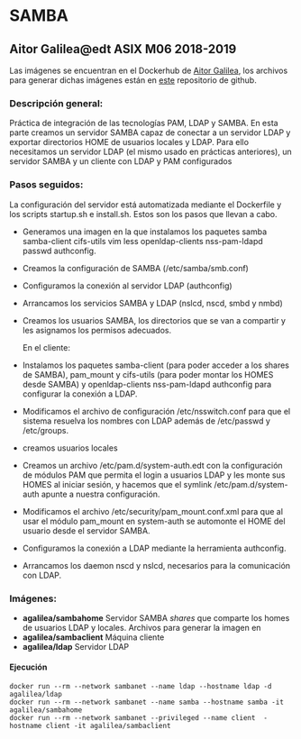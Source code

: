 # SAMBA

## Aitor Galilea@edt ASIX M06 2018-2019
Las imágenes se encuentran en el Dockerhub de [Aitor Galilea](https://hub.docker.com/u/ClRDAN/), los archivos para generar dichas imágenes están en [este](https://github.com/ClRDAN/sambahomes) repositorio de github.

### Descripción general:
Práctica de integración de las tecnologías PAM, LDAP y SAMBA. En esta parte creamos un servidor SAMBA capaz de conectar a un servidor LDAP y exportar directorios HOME de usuarios locales y LDAP. Para ello necesitamos un servidor LDAP (el mismo usado en prácticas anteriores), un servidor SAMBA y un cliente con LDAP y PAM configurados

### Pasos seguidos:
   La configuración del servidor está automatizada mediante el Dockerfile y los scripts startup.sh e install.sh. Estos son los pasos que llevan a cabo.
* Generamos una imagen en la que instalamos los paquetes samba samba-client cifs-utils vim less openldap-clients nss-pam-ldapd passwd authconfig.
* Creamos la configuración de SAMBA (/etc/samba/smb.conf)
* Configuramos la conexión al servidor LDAP (authconfig)
* Arrancamos los servicios SAMBA y LDAP (nslcd, nscd, smbd y nmbd)
* Creamos los usuarios SAMBA, los directorios que se van a compartir y les asignamos los permisos adecuados.

   En el cliente:
* Instalamos los paquetes samba-client (para poder acceder a los shares de SAMBA), pam_mount y cifs-utils (para poder montar los HOMES desde SAMBA) y openldap-clients nss-pam-ldapd authconfig para configurar la conexión a LDAP.  
* Modificamos el archivo de configuración /etc/nsswitch.conf para que el sistema resuelva los nombres con LDAP además de /etc/passwd y /etc/groups.
* creamos usuarios locales
* Creamos un archivo /etc/pam.d/system-auth.edt con la configuración de módulos PAM que permita el login a usuarios LDAP y les monte sus HOMES al iniciar sesión, y hacemos que el symlink /etc/pam.d/system-auth apunte a nuestra configuración.
* Modificamos el archivo /etc/security/pam_mount.conf.xml para que al usar el módulo pam_mount en system-auth se automonte el HOME del usuario desde el servidor SAMBA.
* Configuramos la conexión a LDAP mediante la herramienta authconfig.
* Arrancamos los daemon nscd y nslcd, necesarios para la comunicación con LDAP.

### Imágenes:
* **agalilea/sambahome** Servidor SAMBA *shares* que comparte los homes de usuarios LDAP y locales. Archivos para generar la imagen en 
* **agalilea/sambaclient** Máquina cliente
* **agalilea/ldap** Servidor LDAP

#### Ejecución

```
docker run --rm --network sambanet --name ldap --hostname ldap -d agalilea/ldap
docker run --rm --network sambanet --name samba --hostname samba -it agalilea/sambahome
docker run --rm --network sambanet --privileged --name client  -hostname client -it agalilea/sambaclient 
```
